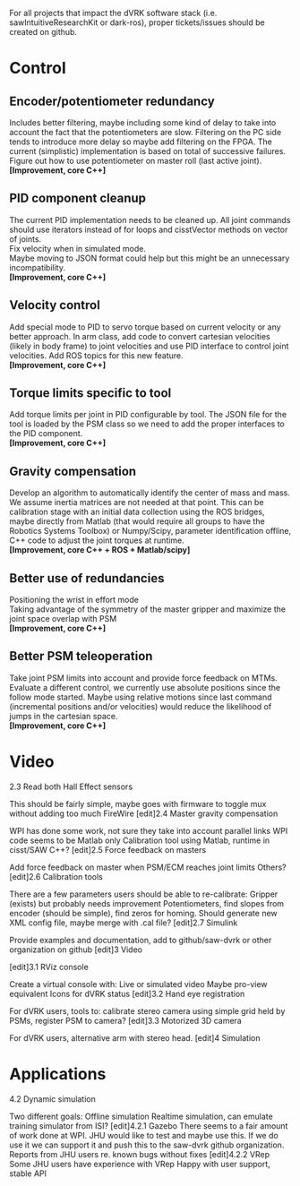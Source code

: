For all projects that impact the dVRK software stack (i.e. sawIntuitiveResearchKit or dark-ros), proper tickets/issues should be created on github.

# Control

## Encoder/potentiometer redundancy

Includes better filtering, maybe including some kind of delay to take into account the fact that the potentiometers are slow.  Filtering on the PC side tends to introduce more delay so maybe add filtering on the FPGA.   The current (simplistic) implementation is based on total of successive failures.<br>
Figure out how to use potentiometer on master roll (last active joint).<br>
**[Improvement, core C++]**

## PID component cleanup

The current PID implementation needs to be cleaned up.  All joint commands should use iterators instead of for loops and cisstVector methods on vector of joints.<br>
Fix velocity when in simulated mode.<br>
Maybe moving to JSON format could help but this might be an unnecessary incompatibility.<br>
**[Improvement, core C++]**

## Velocity control

Add special mode to PID to servo torque based on current velocity or any better approach.  In arm class, add code to convert cartesian velocities (likely in body frame) to joint velocities and use PID interface to control joint velocities.  Add ROS topics for this new feature.<br>
**[Improvement, core C++]**

## Torque limits specific to tool

Add torque limits per joint in PID configurable by tool.  The JSON file for the tool is loaded by the PSM class so we need to add the proper interfaces to the PID component.<br>
**[Improvement, core C++]**

## Gravity compensation
Develop an algorithm to automatically identify the center of mass and mass.  We assume inertia matrices are not needed at that point.  This can be calibration stage with an initial data collection using the ROS bridges, maybe directly from Matlab (that would require all groups to have the Robotics Systems Toolbox) or Numpy/Scipy, parameter identification offline, C++ code to adjust the joint torques at runtime.<br> 
**[Improvement, core C++ + ROS + Matlab/scipy]**

## Better use of redundancies
Positioning the wrist in effort mode<br>
Taking advantage of the symmetry of the master gripper and maximize the joint space overlap with PSM<br>
**[Improvement, core C++]**

## Better PSM teleoperation

Take joint PSM limits into account and provide force feedback on MTMs.<br>
Evaluate a different control, we currently use absolute positions since the follow mode started.  Maybe using relative motions since last command (incremental positions and/or velocities) would reduce the likelihood of jumps in the cartesian space.<br> 
**[Improvement, core C++]**


# Video

2.3 Read both Hall Effect sensors

This should be fairly simple, maybe goes with firmware to toggle mux without adding too much FireWire
[edit]2.4 Master gravity compensation

WPI has done some work, not sure they take into account parallel links
WPI code seems to be Matlab only
Calibration tool using Matlab, runtime in cisst/SAW C++?
[edit]2.5 Force feedback on masters

Add force feedback on master when PSM/ECM reaches joint limits
Others?
[edit]2.6 Calibration tools

There are a few parameters users should be able to re-calibrate:
Gripper (exists) but probably needs improvement
Potentiometers, find slopes from encoder (should be simple), find zeros for homing. Should generate new XML config file, maybe merge with .cal file?
[edit]2.7 Simulink

Provide examples and documentation, add to github/saw-dvrk or other organization on github
[edit]3 Video

[edit]3.1 RViz console

Create a virtual console with:
Live or simulated video
Maybe pro-view equivalent
Icons for dVRK status
[edit]3.2 Hand eye registration

For dVRK users, tools to:
calibrate stereo camera
using simple grid held by PSMs, register PSM to camera?
[edit]3.3 Motorized 3D camera

For dVRK users, alternative arm with stereo head.
[edit]4 Simulation


# Applications

4.2 Dynamic simulation

Two different goals:
Offline simulation
Realtime simulation, can emulate training simulator from ISI?
[edit]4.2.1 Gazebo
There seems to a fair amount of work done at WPI.
JHU would like to test and maybe use this. If we do use it we can support it and push this to the saw-dvrk github organization.
Reports from JHU users re. known bugs without fixes
[edit]4.2.2 VRep
Some JHU users have experience with VRep
Happy with user support, stable API